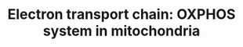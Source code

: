 ---
annotations:
- id: PW:0000034
  parent: classic metabolic pathway
  type: Pathway Ontology
  value: electron transport chain pathway
- id: PW:0000002
  parent: classic metabolic pathway
  type: Pathway Ontology
  value: classic metabolic pathway
authors:
- Kdahlquist
- MaintBot
- AlexanderPico
- Khanspers
- FerryJagers
- Christine Chichester
- Egonw
- Mkutmon
- DeSl
- Wpblocked
- Eweitz
citedin:
- link: 10.1016/j.exphem.2018.09.004
- link: 10.1016/j.exphem.2018.09.004
- link: PMC9316482
  title: A Pilot Mitochondrial Genome-Wide Association on Migraine Among Saudi Arabians
    (2022)
- link: PMC8879554
  title: Network-Assisted Systems Biology Analysis of the Mitochondrial Proteome in
    a Pre-Clinical Model of Ischemia, Revascularization and Post-Conditioning (2022)
- link: PMC8751594
  title: DNA methylation of ARHGAP30 is negatively associated with ARHGAP30 expression
    in lung adenocarcinoma, which reduces tumor immunity and is detrimental to patient
    survival (2021)
- link: PMC8728246
  title: ConsensusPathDB 2022: molecular interactions update as a resource for network
    biology (2022)
- link: PMC8427577
  title: Extensive alternative splicing triggered by mitonuclear mismatch in naturally
    introgressed Rhinolophus bats (2021)
- link: PMC8228325
  title: Reduced mGluR5 Activity Modulates Mitochondrial Function (2021)
- link: PMC8155553
  title: 'Heterogeneity

    of Lipid and Protein Cartilage Profiles

    Associated with Human Osteoarthritis with or without Type 2 Diabetes

    Mellitus (2021)'
- link: PMC7779061
  title: 'WikiPathways: connecting communities (2021)'
- link: PMC7272425
  title: Skeletal muscle reprogramming by breast cancer regardless of treatment history
    or tumor molecular subtype (2020)
- link: PMC7198491
  title: Phenotypic and functional characterization of corneal endothelial cells during
    in vitro expansion (2020)
- link: PMC7090224
  title: 'Granule Cell Dispersion in Human Temporal Lobe Epilepsy: Proteomics Investigation
    of Neurodevelopmental Migratory Pathways (2020)'
- link: PMC6944234
  title: Mitochondrial Oxidative Phosphorylation Complex Regulates NLRP3 Inflammasome
    Activation and Predicts Patient Survival in Nasopharyngeal Carcinoma* (2020)
- link: PMC5850959
  title: Pathway analysis of transcriptomic data shows immunometabolic effects of
    vitamin D (2018)
- link: PMC5445375
  title: Pre-silencing of genes involved in the electron transport chain (ETC) pathway
    is associated with responsiveness to abatacept in rheumatoid arthritis (2017)
- link: PMC5016863
  title: RNA-Seq analysis of seasonal and individual variation in blood transcriptomes
    of healthy managed bottlenose dolphins (2016)
- link: PMC9646470
  title: Clinical improvement of DM1 patients reflected by reversal of disease-induced
    gene expression in blood (2022)
description: 'An electron transport chain(ETC) couples a chemical reaction between
  an electron donor (such as NADH) and an electron acceptor (such as O2) to the transfer
  of H+ ions across a membrane, through a set of mediating biochemical reactions.
  These H+ ions are used to produce adenosine triphosphate (ATP), the main energy
  intermediate in living organisms, as they move back across the membrane.  In mitochondria,
  it is the conversion of oxygen to water, NADH to NAD+ and succinate to fumarate
  that drives the transfer of H+ ions. Source: Wikipedia ([[wikipedia:Electron_transport_chain]])  Proteins
  on this pathway have targeted assays available via the [https://assays.cancer.gov/available_assays?wp_id=WP111
  CPTAC Assay Portal]'
last-edited: 2021-05-17
ndex: c1699c36-8b5f-11eb-9e72-0ac135e8bacf
organisms:
- Homo sapiens
redirect_from:
- /index.php/Pathway:WP111
- /instance/WP111
- /instance/WP111_r117097
revision: r117097
schema-jsonld:
- '@context': https://schema.org/
  '@id': https://wikipathways.github.io/pathways/WP111.html
  '@type': Dataset
  creator:
    '@type': Organization
    name: WikiPathways
  description: 'An electron transport chain(ETC) couples a chemical reaction between
    an electron donor (such as NADH) and an electron acceptor (such as O2) to the
    transfer of H+ ions across a membrane, through a set of mediating biochemical
    reactions. These H+ ions are used to produce adenosine triphosphate (ATP), the
    main energy intermediate in living organisms, as they move back across the membrane.  In
    mitochondria, it is the conversion of oxygen to water, NADH to NAD+ and succinate
    to fumarate that drives the transfer of H+ ions. Source: Wikipedia ([[wikipedia:Electron_transport_chain]])  Proteins
    on this pathway have targeted assays available via the [https://assays.cancer.gov/available_assays?wp_id=WP111
    CPTAC Assay Portal]'
  keywords:
  - ATP
  - ATP5A1
  - ATP5B
  - ATP5C1
  - ATP5D
  - ATP5E
  - ATP5F1
  - ATP5G1
  - ATP5G2
  - ATP5G3
  - ATP5H
  - ATP5I
  - ATP5J
  - ATP5J2
  - ATP5L
  - ATP5O
  - ATP5S
  - ATP6
  - ATP8
  - ATPIF1
  - COX1
  - COX11
  - COX15
  - COX17
  - COX2
  - COX3
  - COX4I1
  - COX5A
  - COX5B
  - COX6A1
  - COX6A2
  - COX6B1
  - COX6C
  - COX7A1
  - COX7A2
  - COX7A2L
  - COX7A3
  - COX7B
  - COX7C
  - COX8A
  - CYTB
  - Cytochrome C
  - DAP13
  - FAD
  - FADH2
  - H+
  - H2O
  - NAD+
  - NADH
  - ND1
  - ND2
  - ND3
  - ND4
  - ND4L
  - ND5
  - ND6
  - NDUFA1
  - NDUFA10
  - NDUFA2
  - NDUFA3
  - NDUFA4
  - NDUFA5
  - NDUFA6
  - NDUFA7
  - NDUFA8
  - NDUFA9
  - NDUFAB1
  - NDUFB1
  - NDUFB10
  - NDUFB2
  - NDUFB3
  - NDUFB4
  - NDUFB5
  - NDUFB6
  - NDUFB7
  - NDUFB8
  - NDUFB9
  - NDUFC1
  - NDUFC2
  - NDUFS1
  - NDUFS2
  - NDUFS3
  - NDUFS4
  - NDUFS5
  - NDUFS6
  - NDUFS7
  - NDUFS8
  - NDUFV1
  - NDUFV2
  - NDUFV3
  - O2
  - QP-C
  - SCO1
  - SDHA
  - SDHB
  - SDHC
  - SDHD
  - SLC25A14
  - SLC25A27
  - SLC25A4
  - SLC25A5
  - SLC25A6
  - SURF1
  - Succinate
  - UCP1
  - UCP2
  - UCP3
  - UCRC
  - UQCR
  - UQCRB
  - UQCRC1
  - UQCRC2
  - UQCRFS1
  - UQCRH
  - Ubiquinone
  - e-
  license: CC0
  name: 'Electron transport chain: OXPHOS system in mitochondria'
seo: CreativeWork
title: 'Electron transport chain: OXPHOS system in mitochondria'
wpid: WP111
---